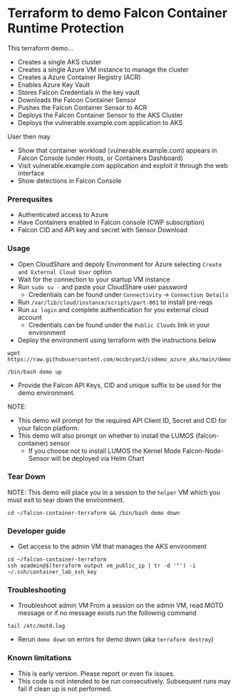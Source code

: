 # Terraform to demo Falcon Container Runtime Protection

This terraform demo...
 * Creates a single AKS cluster
 * Creates a single Azure VM instance to manage the cluster
 * Creates a Azure Container Registry (ACR)
 * Enables Azure Key Vault
 * Stores Falcon Credentials in the key vault
 * Downloads the Falcon Container Sensor
 * Pushes the Falcon Container Sensor to ACR
 * Deploys the Falcon Container Sensor to the AKS Cluster
 * Deploys the vulnerable.example.com application to AKS

User then may
 * Show that container workload (vulnerable.example.com) appears in Falcon Console (under Hosts, or Containers Dashboard)
 * Visit vulnerable.example.com application and exploit it through the web interface
 * Show detections in Falcon Console

### Prerequsites
 - Authenticated access to Azure
 - Have Containers enabled in Falcon console (CWP subscription)
 - Falcon CID and API key and secret with Sensor Download

### Usage

 - Open CloudShare and depoly Environment for Azure selecting `Create and External Cloud User` option
 - Wait for the connection to your startup VM instance
 - Run `sudo su -` and paste your CloudShare user password
    - Credentials can be found under `Connectivity` -> `Connection Details`
 - Run `/var/lib/cloud/instance/scripts/part-001` to install pre-reqs
 - Run `az login` and complete authentication for you external cloud account
    - Credentials can be found under the `Public Clouds` link in your environment
 - Deploy the environment using terraform with the instructions below

 
```
wget https://raw.githubusercontent.com/mccbryan3/csdemo_azure_aks/main/demo
```
```
/bin/bash demo up
```

* Provide the Falcon API Keys, CID and unique suffix to be used for the demo environment.

NOTE:

* This demo will prompt for the required API Client ID, Secret and CID for your falcon platform.
* This demo will also prompt on whether to install the LUMOS (falcon-container) sensor
    * If you choose not to install LUMOS the Kernel Mode Falcon-Node-Sensor will be deployed via Helm Chart

### Tear Down

NOTE: This demo will place you in a session to the `helper` VM which you must exit to tear down the environment.

```
cd ~/falcon-container-terraform && /bin/bash demo down
```

### Developer guide

 - Get access to the admin VM that manages the AKS environment
```
cd ~/falcon-container-terraform
ssh azadmin@$(terraform output vm_public_ip | tr -d '"') -i ~/.ssh/container_lab_ssh_key
```

### Troubleshooting

- Troubleshoot admin VM
From a session on the admin VM, read MOTD message or if no message exists run the following command
```
tail /etc/motd.log
```
- Rerun `demo down` on errors for demo down (aka `terraform destroy`) 

### Known limitations

 - This is early version. Please report or even fix issues.
 - This code is not intended to be run consecutively. Subsequent runs may fail if clean up is not performed.
